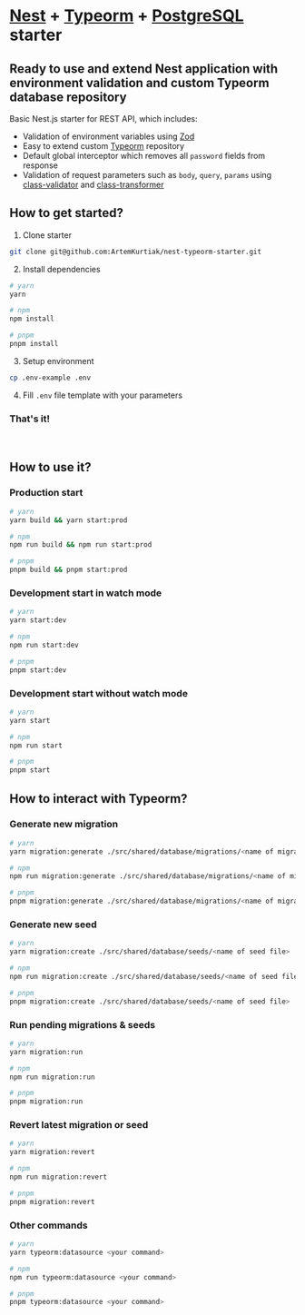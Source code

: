 # <a href="https://github.com/nestjs/nest" target="blank">Nest</a> + <a href="https://github.com/typeorm/typeorm" target="blank">Typeorm</a> + <a href="https://www.postgresql.org" target="blank">PostgreSQL</a> starter

## Ready to use and extend Nest application with environment validation and custom Typeorm database repository

Basic Nest.js starter for REST API, which includes:

- Validation of environment variables using <a href="https://zod.dev" >Zod</a>
- Easy to extend custom <a href="https://github.com/typeorm/typeorm" target="blank">Typeorm</a> repository
- Default global interceptor which removes all <code>password</code> fields from response
- Validation of request parameters such as <code>body</code>, <code>query</code>, <code>params</code> using <a href="https://github.com/typestack/class-validator" target="blank">class-validator</a> and <a href="https://github.com/typestack/class-transformer" target="blank">class-transformer</a>

## How to get started?

1. Clone starter

```bash
git clone git@github.com:ArtemKurtiak/nest-typeorm-starter.git
```

2. Install dependencies

```bash
# yarn
yarn

# npm
npm install

# pnpm
pnpm install
```

3. Setup environment

```bash
cp .env-example .env
```

4. Fill <code>.env</code> file template with your parameters

### That's it!

<br />

## How to use it?

### Production start

```bash
# yarn
yarn build && yarn start:prod

# npm
npm run build && npm run start:prod

# pnpm
pnpm build && pnpm start:prod
```

### Development start in watch mode

```bash
# yarn
yarn start:dev

# npm
npm run start:dev

# pnpm
pnpm start:dev
```

### Development start without watch mode

```bash
# yarn
yarn start

# npm
npm run start

# pnpm
pnpm start
```

## How to interact with Typeorm?

### Generate new migration

```bash
# yarn
yarn migration:generate ./src/shared/database/migrations/<name of migration file>

# npm
npm run migration:generate ./src/shared/database/migrations/<name of migration file>

# pnpm
pnpm migration:generate ./src/shared/database/migrations/<name of migration file>
```

### Generate new seed

```bash
# yarn
yarn migration:create ./src/shared/database/seeds/<name of seed file>

# npm
npm run migration:create ./src/shared/database/seeds/<name of seed file>

# pnpm
pnpm migration:create ./src/shared/database/seeds/<name of seed file>
```

### Run pending migrations & seeds

```bash
# yarn
yarn migration:run

# npm
npm run migration:run

# pnpm
pnpm migration:run
```

### Revert latest migration or seed

```bash
# yarn
yarn migration:revert

# npm
npm run migration:revert

# pnpm
pnpm migration:revert
```

### Other commands

```bash
# yarn
yarn typeorm:datasource <your command>

# npm
npm run typeorm:datasource <your command>

# pnpm
pnpm typeorm:datasource <your command>
```
